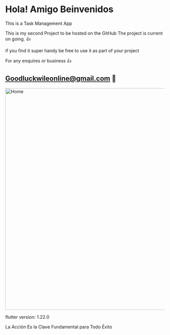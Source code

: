 # Hola! Amigo Beinvenidos

This is a Task Management App

This is my second Project to be hosted on the GitHub
The project is current on going. 👍

if you find it super handy be free to use it as part of your project


For any enquires or business 👍
## Goodluckwileonline@gmail.com 📧

<img height="700" alt="Home" src="https://user-images.githubusercontent.com/51359849/126859409-c6535dae-cd2d-4101-b153-959dfca479be.png">

flutter version: 1.22.0

La Acción Es la Clave Fundamental para Todo Éxito
